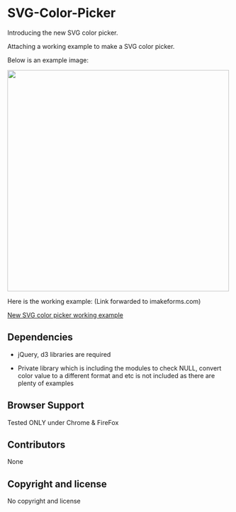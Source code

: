 # SVG-Color-Picker
Introducing the new SVG color picker.

Attaching a working example to make a SVG color picker.

Below is an example image:

<img src="http://blog.imakeforms.com/stylesAndImages/imfColorPicker_1.jpg" width="500"/>



Here is the working example: (Link forwarded to imakeforms.com)

<a href="http://blog.imakeforms.com/new color picker.html">New SVG color picker working example</a>




## Dependencies
- jQuery, d3 libraries are required

- Private library which is including the modules to check NULL, convert color value to a different format and etc is not included as there are plenty of examples




## Browser Support
Tested ONLY under Chrome & FireFox



## Contributors
None


## Copyright and license
No copyright and license
